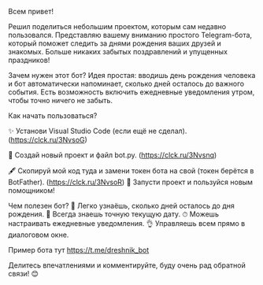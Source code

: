 Всем привет!

Решил поделиться небольшим проектом, которым сам недавно пользовался. Представляю вашему вниманию простого Telegram-бота, который поможет следить за днями рождения ваших друзей и знакомых. Больше никаких забытых поздравлений и упущенных праздников!

Зачем нужен этот бот?
Идея простая: вводишь день рождения человека и бот автоматически напоминает, сколько дней осталось до важного события. Есть возможность включить ежедневные уведомления утром, чтобы точно ничего не забыть.

Как начать пользоваться?

✨ Установи Visual Studio Code (если ещё не сделал). (https://clck.ru/3NvsoG)

📁 Создай новый проект и файл bot.py. (https://clck.ru/3Nvsnq)

🖋 Скопируй мой код туда и замени токен бота на свой (токен берётся в BotFather). (https://clck.ru/3NvsoR)
🚀 Запусти проект и пользуйся новым помощником! 

Чем полезен бот?
🎉 Легко узнаёшь, сколько дней осталось до дня рождения.
📆 Всегда знаешь точную текущую дату.
⏱ Можешь настраивать ежедневные уведомления.
👌 Управляешь всем прямо в диалоговом окне.

Пример бота тут https://t.me/dreshnik_bot

Делитесь впечатлениями и комментируйте, буду очень рад обратной связи! 😊
